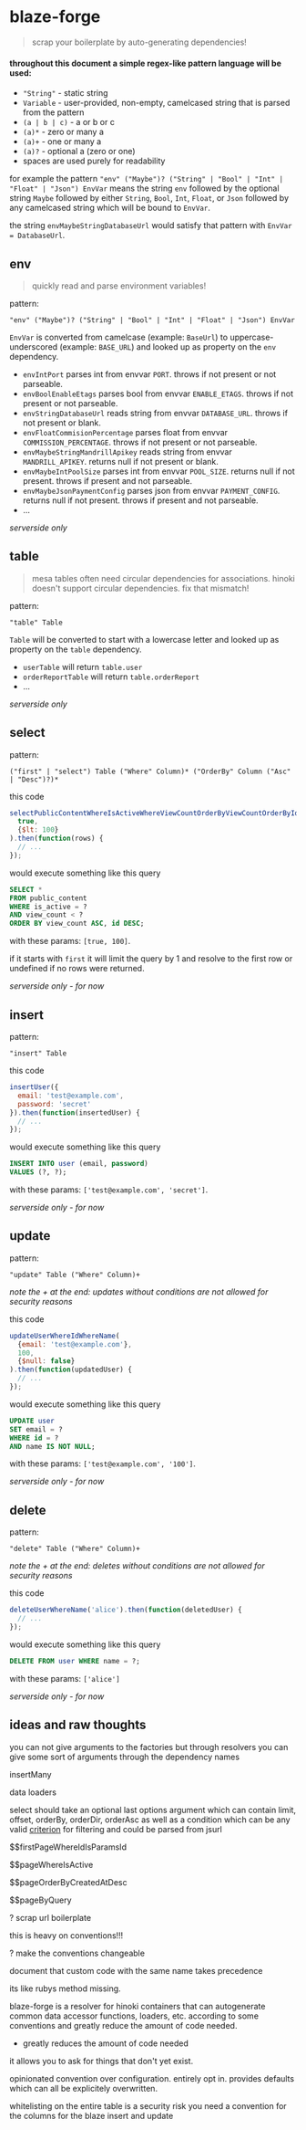 # blaze-forge

> scrap your boilerplate by auto-generating dependencies!

#### throughout this document a simple regex-like pattern language will be used:

- `"String"` - static string
- `Variable` - user-provided, non-empty, camelcased string that is parsed from the pattern
- `(a | b | c)` - a or b or c
- `(a)*` - zero or many a
- `(a)+` - one or many a
- `(a)?` - optional a (zero or one)
- spaces are used purely for readability

for example the pattern `"env" ("Maybe")? ("String" | "Bool" | "Int" | "Float" | "Json") EnvVar`
means the string `env` followed by the optional string `Maybe` followed by
either `String`, `Bool`, `Int`, `Float`, or `Json` followed by any camelcased
string which will be bound to `EnvVar`.

the string `envMaybeStringDatabaseUrl` would satisfy that pattern with `EnvVar = DatabaseUrl`.

## env

> quickly read and parse environment variables!

pattern:

```
"env" ("Maybe")? ("String" | "Bool" | "Int" | "Float" | "Json") EnvVar
```

`EnvVar` is converted from camelcase (example: `BaseUrl`) to uppercase-underscored (example: `BASE_URL`)
and looked up as property on the `env` dependency.

- `envIntPort` parses int from envvar `PORT`. throws if not present or not parseable.
- `envBoolEnableEtags` parses bool from envvar `ENABLE_ETAGS`. throws if not present or not parseable.
- `envStringDatabaseUrl` reads string from envvar `DATABASE_URL`. throws if not present or blank.
- `envFloatCommisionPercentage` parses float from envvar `COMMISSION_PERCENTAGE`. throws if not present or not parseable.
- `envMaybeStringMandrillApikey` reads string from envvar `MANDRILL_APIKEY`. returns null if not present or blank.
- `envMaybeIntPoolSize` parses int from envvar `POOL_SIZE`. returns null if not present. throws if present and not parseable.
- `envMaybeJsonPaymentConfig` parses json from envvar `PAYMENT_CONFIG`. returns null if not present. throws if present and not parseable.
- ...

*serverside only*

## table

> mesa tables often need circular dependencies for associations.
> hinoki doesn't support circular dependencies.
> fix that mismatch!

pattern:

```
"table" Table
```

`Table` will be converted to start with a lowercase letter and
looked up as property on the `table` dependency.

- `userTable` will return `table.user`
- `orderReportTable` will return `table.orderReport`
- ...

*serverside only*

## select

pattern:

```
("first" | "select") Table ("Where" Column)* ("OrderBy" Column ("Asc" | "Desc")?)*
```

this code

```javascript
selectPublicContentWhereIsActiveWhereViewCountOrderByViewCountOrderByIdDesc(
  true,
  {$lt: 100}
).then(function(rows) {
  // ...
});
```

would execute something like this query
```sql
SELECT *
FROM public_content
WHERE is_active = ?
AND view_count < ?
ORDER BY view_count ASC, id DESC;
```
with these params: `[true, 100]`.

if it starts with `first` it will limit the query by 1 and resolve to the first row or undefined if no rows were returned.

*serverside only - for now*

## insert

pattern:

```
"insert" Table
```

this code

```javascript
insertUser({
  email: 'test@example.com',
  password: 'secret'
}).then(function(insertedUser) {
  // ...
});
```

would execute something like this query
```sql
INSERT INTO user (email, password)
VALUES (?, ?);
```
with these params: `['test@example.com', 'secret']`.

*serverside only - for now*

## update

pattern:

```
"update" Table ("Where" Column)+
```

*note the + at the end: updates without conditions are not allowed for security reasons*

this code

```javascript
updateUserWhereIdWhereName(
  {email: 'test@example.com'},
  100,
  {$null: false}
).then(function(updatedUser) {
  // ...
});
```

would execute something like this query
```sql
UPDATE user
SET email = ?
WHERE id = ?
AND name IS NOT NULL;
```
with these params: `['test@example.com', '100']`.

*serverside only - for now*

## delete

pattern:

```
"delete" Table ("Where" Column)+
```

*note the + at the end: deletes without conditions are not allowed for security reasons*

this code

```javascript
deleteUserWhereName('alice').then(function(deletedUser) {
  // ...
});
```

would execute something like this query
```sql
DELETE FROM user WHERE name = ?;
```
with these params: `['alice']`

*serverside only - for now*

## ideas and raw thoughts

you can not give arguments to the factories
but through resolvers you can give some sort of arguments
through the dependency names

insertMany

data loaders

select should take an optional last options argument
which can contain limit, offset, orderBy, orderDir, orderAsc
as well as a condition which
can be any valid [criterion](https://github.com/snd/criterion) for filtering
and could be parsed from jsurl

$$firstPageWhereIdIsParamsId

$$pageWhereIsActive

$$pageOrderByCreatedAtDesc

$$pageByQuery

? scrap url boilerplate

this is heavy on conventions!!!

? make the conventions changeable

document that custom code with the same name takes precedence

its like rubys method missing.

blaze-forge is a resolver for hinoki containers that can autogenerate
common data accessor functions, loaders, etc.
according to some conventions
and greatly reduce the amount of code needed.

- greatly reduces the amount of code needed

it allows you to ask for things that don't yet exist.

opinionated
convention over configuration.
entirely opt in.
provides defaults which can all be explicitely overwritten.

whitelisting on the entire table is a security risk
you need a convention for the columns for the blaze insert and update
